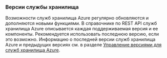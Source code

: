 ### Версии службы хранилища
Возможности служб хранилища Azure регулярно обновляются и дополняются новыми функциями. В справочнике по REST API служб хранилища Azure описывается каждая поддерживаемая версия и ее компоненты. Рекомендуется использовать последнюю версию, если это возможно. Информацию о последней версии служб хранилища Azure и предыдущих версиях см. в разделе [Управление версиями для служб хранилища Azure](https://msdn.microsoft.com/library/azure/dd894041.aspx).

<!---HONumber=Oct15_HO3-->